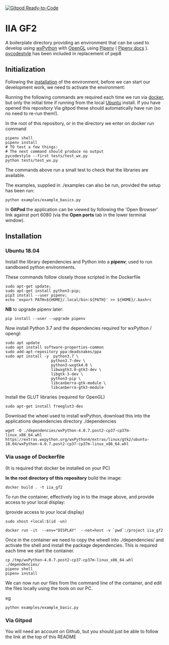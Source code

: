 [![Gitpod Ready-to-Code](https://img.shields.io/badge/Gitpod-Ready--to--Code-blue?logo=gitpod)](https://gitpod.io/#https://github.com/S-Stephen/IIa-gf2) 

# IIA GF2

A boilerplate directory providing an environment that can be used to develop using [wxPython](https://wxpython.org/) with [OpenGL](https://www.opengl.org/) using [Pipenv](https://github.com/pypa/pipenv) ( [Pipenv docs](https://pipenv-fork.readthedocs.io/en/latest/basics.html) ). [pycodestyle](http://pycodestyle.pycqa.org/en/latest/intro.html) has been included in replacement of pep8

## Initialization

Following the [installation](#Installation) of the environment, before we can start our development work, we need to activate the environment:

Running the following commands are required each time we run via [docker](#via-usage-of-dockerfile), but only the initial time if running from the local [Ubuntu](ubuntu-18.04) install. If you have opened this repository Via gitpod these should automatically have run (so no need to re-run them!).

In the root of this repository, or in the directory we enter on docker run command

```
pipenv shell
pipenv install 
# TO test a few things:
# The next command should produce no output
pycodestyle --first tests/test_wx.py 
python tests/test_wx.py
```

The commands above run a small test to check that the libraries are available. 

The examples, supplied in ./examples can also be run, provided the setup has been run:

```
python examples/example_basics.py
```

In **GitPod** the application can be viewed by following the 'Open Browser' link against port 6080 (via the **Open ports** tab in the lower terminal window).

## Installation

### Ubuntu 18.04

Install the library dependencies and Python into  a **pipenv**; used to run sandboxed python environments.

These commands follow closely those scripted in the Dockerfile

```
sudo apt-get update; 
sudo apt-get install python3-pip; 
pip3 install --user pipenv; 
echo 'export PATH=${HOME}/.local/bin:${PATH}' >> ${HOME}/.bashrc
```

**NB** to upgrade pipenv later:

```
pip install --user --upgrade pipenv
```

Now install Python 3.7 and the dependencies required for wxPython / opengl:

```
sudo apt update
sudo apt install software-properties-common
sudo add-apt-repository ppa:deadsnakes/ppa
sudo apt install -y  python3.7 \
                    python3.7-dev \
                    python3-wxgtk4.0 \
                    libwxgtk3.0-gtk3-dev \
                    libgtk-3-dev \
                    python3-pip \
                    libcanberra-gtk-module \
                    libcanberra-gtk3-module
```


Install the GLUT libraries (required for OpenGL)

```
sudo apt-get install freeglut3-dev

```

Download the wheel used to install wxPython, download this into the applications dependencies directory ./dependencies

```
wget -O ./dependencies/wxPython-4.0.7.post2-cp37-cp37m-linux_x86_64.whl https://extras.wxpython.org/wxPython4/extras/linux/gtk2/ubuntu-18.04/wxPython-4.0.7.post2-cp37-cp37m-linux_x86_64.whl 
```

### Via usage of Dockerfile

(It is required that docker be installed on your PC)

**In the root directory of this repository** build the image:

```
docker build . -t iia_gf2
```

To run the container, effectively log in to the image above, and provide access to your local display:

(provide access to your local display)
```
sudo xhost +local:$(id -un)
```

```
docker run -it  --env="DISPLAY"  --net=host -v `pwd`:/project iia_gf2
```

Once in the container we need to copy the wheell into ./dependencies/ and activate the shell and install the package dependencies.  This is required each time we start the container.

```
cp /tmp/wxPython-4.0.7.post2-cp37-cp37m-linux_x86_64.whl ./dependencies/
pipenv shell
pipenv install
```

We can now run our files from the command line of the container, and edit the files locally using the tools on our PC.

eg
```
python examples/example_basic.py
```

### Via Gitpod

You will need an account on Github, but you should just be able to follow the link at the top of this README
